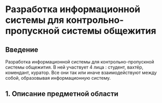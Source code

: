 # Разработка информационной системы для контрольно-пропускной системы общежития

## Введение
 
Разработка информационной системы для контрольно-пропускной системы общежития.
В ней участвует 4 лица : студент, вахтёр, комендант, куратор.
Все они так или иначе взаимодействуют между собой, образовывая информационную систему.

## 1. Описание предметной области
